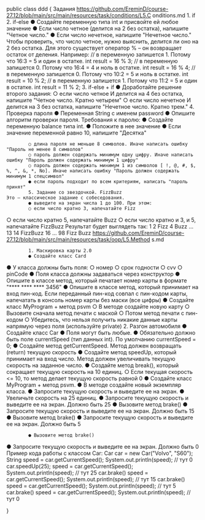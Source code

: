 public class ddd {
    Задания
    https://github.com/EreminD/course-27.12/blob/main/src/main/resources/task/conditions/L5.C onditions.md
            1. if
            2. if-else
            ● Создайте переменную типа int и присвойте ей любое значение
● Если число четное (делится на 2 без остатка), напишите "Четное число."
            ● Если число нечетное, напишите "Нечетное число."
    Чтобы проверить, что число четное, нужно выяснить, делится ли оно на 2 без остатка. Для этого существует оператор % – он возвращает остаток от деления. Например:
// в переменную запишется 1. Потому что 16:3 = 5 и один в остатке. int result = 16 % 3;
// в переменную запишется 0. Потому что 16:4 = 4 и ноль в остатке. int result = 16 % 4;
// в переменную запишется 0. Потому что 10:2 = 5 и ноль в остатке. int result = 10 % 2;
// в переменную запишется 1. Потому что 11:2 = 5 и один в остатке. int result = 11 % 2;
            3. if-else + if
            ● Доработайте решение второго задания:
            ○ если число четное И делится на 4 без остатка, напишите "Четное
    число. Кратно четырем"
            ○ если число нечетное И делится на 3 без остатка, напишите
"Нечетное число. Кратно трем."
        4. Проверка пароля
● Переменная String с именем password
● Опишите алгоритм проверки пароля. Требования к паролю:
            ● Создайте переменную balance типа int.
            ● Положите в нее значение
● Если значение переменной равно 10, напишите "Десятка"

            ○ длина пароля не меньше 8 символов. Иначе написать ошибку "Пароль не менее 8 символов"
            ○ пароль должен содержать минимум одну цифру. Иначе написать ошибку "Пароль должен содержать минимум 1 цифру"
            ○ пароль должен содержать минимум 1 из символов [ !, @, #, $, %, ^, &, *, No]. Иначе написать ошибку "Пароль должен содержать минимум 1 спецсимвол"
            ● если пароль подходит по всем критериям, написать "пароль принят"
            5. Задание со звездочкой. FizzBuzz
    Это – классическое задание с собеседования.
            ● выведите на экран числа 1 до 100. При этом:
            ○ если число кратно 3, напечатайте Fizz
○ если число кратно 5, напечатайте Buzz
○ если число кратно и 3, и 5, напечатайте FizzBuzz
    Результат будет выглядеть так:
            1
            2
    Fizz
   4
    Buzz
   ...
           13
           14
    FizzBuzz
   16
           ...
           98
    Fizz
            Buzz
    https://github.com/EreminD/course-27.12/blob/main/src/main/resources/task/oop/L5.Method s.md

            1. Маскировка карты 2.0
            ● Создайте класс Card
● У класса должны быть поля:
            ○ номер
○ срок годности
○ cvv
○ pinCode
● Поля класса должны задаваться через конструктор
● Опишите в классе метод, который печатает номер карты в формате "****
            **** **** 3456"
            ● Опишите в классе метод, который принимает на вход пин-код. Если
    переданный пин-код совпал с пин-кодом карты, напечатать в консоль
    номер карты без маски (все цифры)
● Создайте класс MyProgram + метод psvm
○ В методе создайте новую карту
○ Вызовите сначала метод печати с маской
○ Потом метод печати с пин-кодом
○ Убедитесь, что нельзя получить никакие данные карты напрямую
    через поля (используйте private)
2. Разгон автомобиля
● Создайте класс Car
● Поля могут быть любые.
            ● Обязательно должно быть поле currentSpeed (тип данных int). По
    умолчанию currentSpeed = 0;
● Создайте метод getCurrentSpeed. Метод должен возвращать (return)
    текущую скорость
● Создайте метод speedUp, который принимает на вход число. Метод
    должен увеличивать текущую скорость на заданное число.
● Создайте метод break(), который сокращает текущую скорость на 10
    единиц.
○ Если текущая скорость <= 10, то метод делает текущую скорость
    равной 0
            ● Создайте класс MyProgram + метод psvm.
            ● В методе создайте новый экземпляр класса.
            ● Запросите текущую скорость и выведите ее на экран.
            ● Увеличьте скорость на 25 единиц.
● Запросите текущую скорость и выведите ее на экран. Должно быть 25
            ● Вызовите метод brake()
● Запросите текущую скорость и выведите ее на экран. Должно быть 15
            ● Вызовите метод brake()
● Запросите текущую скорость и выведите ее на экран. Должно быть 5

            ● Вызовите метод brake()
● Запросите текущую скорость и выведите ее на экран. Должно быть 0
    Пример кода работы с классом Car:
    Car car = new Car("Volvo", "S60");
    String speed = car.getCurrentSpeed();
System.out.println(speed); // тут 0
car.speedUp(25);
    speed = car.getCurrentSpeed(); System.out.println(speed); // тут 25
car.brake()
    speed = car.getCurrentSpeed(); System.out.println(speed); // тут 15
car.brake()
    speed = car.getCurrentSpeed(); System.out.println(speed); // тут 5
car.brake()
    speed = car.getCurrentSpeed(); System.out.println(speed); // тут 0

}
